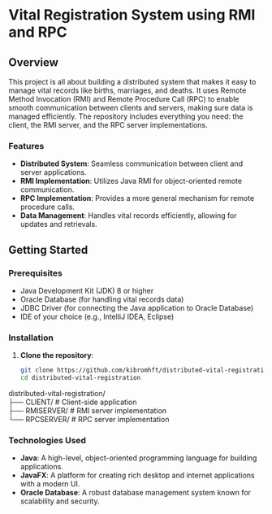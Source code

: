 # Vital Registration System using RMI and RPC  

## Overview 
This project is all about building a distributed system that makes it easy to manage vital records like births, marriages, and deaths. It uses Remote Method Invocation (RMI) and Remote Procedure Call (RPC) to enable smooth communication between clients and servers, making sure data is managed efficiently. The repository includes everything you need: the client, the RMI server, and the RPC server implementations.


### Features  
- **Distributed System**: Seamless communication between client and server applications.  
- **RMI Implementation**: Utilizes Java RMI for object-oriented remote communication.  
- **RPC Implementation**: Provides a more general mechanism for remote procedure calls.  
- **Data Management**: Handles vital records efficiently, allowing for updates and retrievals.  

## Getting Started  

### Prerequisites  
- Java Development Kit (JDK) 8 or higher  
- Oracle Database (for handling vital records data)
- JDBC Driver (for connecting the Java application to Oracle Database)
- IDE of your choice (e.g., IntelliJ IDEA, Eclipse)  

### Installation  

1. **Clone the repository**:  
   ```sh  
   git clone https://github.com/kibromhft/distributed-vital-registration.git  
   cd distributed-vital-registration

distributed-vital-registration/  
├── CLIENT/        # Client-side application  
├── RMISERVER/     # RMI server implementation   
└── RPCSERVER/     # RPC server implementation 
   


### Technologies Used

- **Java**: A high-level, object-oriented programming language for building applications.
- **JavaFX**: A platform for creating rich desktop and internet applications with a modern UI.
- **Oracle Database**: A robust database management system known for scalability and security.